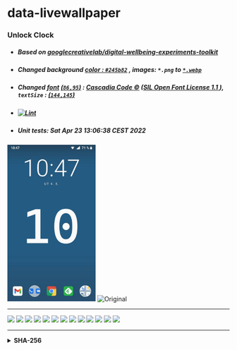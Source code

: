 # data-livewallpaper
### Unlock Clock 
- ##### Based on [googlecreativelab/digital-wellbeing-experiments-toolkit](https://github.com/googlecreativelab/digital-wellbeing-experiments-toolkit/tree/master/liveWallpaper)
- ##### Changed *background [color : `#245b82`](https://github.com/milankomaj/data-livewallpaper/blob/b5c08d901c4341d0178ba37436c8bee609b97a44/app/src/main/res/values/colors.xml#L22)* , *images:* *`*.png`* to  [`*.webp`](https://developers.google.com/speed/webp)
- ##### Changed *[font](app/src/main/res/font/mon.ttf) [(`86,95`)](https://github.com/milankomaj/data-livewallpaper/blob/b5c08d901c4341d0178ba37436c8bee609b97a44/app/src/main/java/com/digitalwellbeingexperiments/toolkit/datalivewallpaper/UnlockCounterWallpaper.kt#L81)* : [ Cascadia Code :copyright:](https://github.com/microsoft/cascadia-code) ([SIL Open Font License 1.1 ](https://github.com/microsoft/cascadia-code/blob/main/LICENSE)), *`textSize` : [(`144,145`)](https://github.com/milankomaj/data-livewallpaper/blob/b5c08d901c4341d0178ba37436c8bee609b97a44/app/src/main/java/com/digitalwellbeingexperiments/toolkit/datalivewallpaper/UnlockCounterWallpaper.kt#L143)*
- #####  [![Lint](https://github.com/milankomaj/data-livewallpaper/actions/workflows/lint-debug.yml/badge.svg)](https://github.com/milankomaj/data-livewallpaper/actions/workflows/lint-debug.yml)
- #####  Unit tests: Sat Apr 23 13:06:38 CEST 2022

<img src="https://raw.githubusercontent.com/milankomaj/data-livewallpaper/master/.gitbook/assets/Screenshot.jpg" width="200" title="👉  With change  👈"> <img src="https://play-lh.googleusercontent.com/5jrV7gPOVdXPw54SXDEqnQIbQlfb6mziR5JDwu7-04rUofHSPp-cJo2TveEUXQvHjW4=w1366-h695" width="178" title="Original">

---
![](https://dev-badge.eleonora.workers.dev/github/releases/milankomaj/data-livewallpaper?icon=github&style=flat&scale=1) 
![](https://dev-badge.eleonora.workers.dev/github/tags/milankomaj/data-livewallpaper?icon=github&style=flat&scale=1) 
![](https://dev-badge.eleonora.workers.dev/github/release/milankomaj/data-livewallpaper?icon=github&style=flat&scale=1) 
![](https://dev-badge.eleonora.workers.dev/github/stars/milankomaj/data-livewallpaper?icon=github&style=flat&scale=1) 
![](https://dev-badge.eleonora.workers.dev/github/watchers/milankomaj/data-livewallpaper?icon=github&style=flat&scale=1) 
![](https://dev-badge.eleonora.workers.dev/github/forks/milankomaj/data-livewallpaper?icon=github&style=flat&scale=1) 
![](https://dev-badge.eleonora.workers.dev/github/issues/milankomaj/data-livewallpaper?icon=github&style=flat&scale=1) 
![](https://dev-badge.eleonora.workers.dev/github/open-issues/milankomaj/data-livewallpaper?icon=github&style=flat&scale=1) 
![](https://dev-badge.eleonora.workers.dev/github/closed-issues/milankomaj/data-livewallpaper?icon=github&style=flat&scale=1) 
![](https://dev-badge.eleonora.workers.dev/github/PR/milankomaj/data-livewallpaper?icon=github&style=flat&scale=1) 
![](https://dev-badge.eleonora.workers.dev/github/open-PR/milankomaj/data-livewallpaper?icon=github&style=flat&scale=1) 
![](https://dev-badge.eleonora.workers.dev/github/closed-PR/milankomaj/data-livewallpaper?icon=github&style=flat&scale=1) 
![](https://dev-badge.eleonora.workers.dev/github/merged-PR/milankomaj/data-livewallpaper?icon=github&style=flat&scale=1) 

---



<details><summary><strong>SHA-256</strong></summary>
  
**sha256** | **file**
---: | :---:
a1645ca7723e26dbde4c307bd6f15e7e74d748139ea110617a34c748a6019784|./artifacts/debug&relase_AAB/release/app-release.aab
dbf28d607081292ee14fd4a398240675c0f4238aec941a2c993105ce216d7c2f|./artifacts/debug&relase_AAB/debug/app-debug.aab
34b2e099c4bd2f66e9543fcb704e8d71d967f02ca7b989ffaa0f73e73d5548f8|./artifacts/debug&relase_Nokia5_APKS/data_live_wallpaper_nokia5_relase.apks
34e12be72e5468f19fdd7ef60f1f31bdfa5035a2ece3f8004c4d6641eacb0145|./artifacts/debug&relase_Nokia5_APKS/data_live_wallpaper_nokia5_debug.apks
4c2c1d9116b17d3cf2ad08dd6fbfe01a45fcb65c182a57634f3013153081854a|./artifacts/debug&relase_APK/release/data_live_wallpaper_release.apk
fdc7b28bf035f4cdc129d89ba50c28a26d31405e0ba5303bfe5cf689b4ed532b|./artifacts/debug&relase_APK/debug/data_live_wallpaper_debug.apk
713e2c27e5ea09d54e43569d5dcf72b4aa9c4cd1f074aeaf0bc4526429862f16|./artifacts/debug&relase_APKS/data_live_wallpaper_relase_all.apks
954c79fff5f7f507d194b8eaff39aa87e7a9c6dfd93a6abfeb0f936bf8f930ae|./artifacts/debug&relase_APKS/data_live_wallpaper_debug_all.apks
</details>
